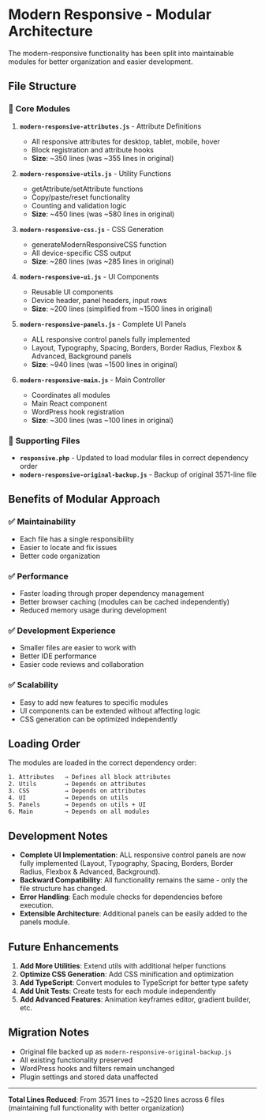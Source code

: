 # Modern Responsive - Modular Architecture

The modern-responsive functionality has been split into maintainable modules for better organization and easier development.

## File Structure

### 📁 **Core Modules**

1. **`modern-responsive-attributes.js`** - Attribute Definitions
   - All responsive attributes for desktop, tablet, mobile, hover
   - Block registration and attribute hooks
   - **Size**: ~350 lines (was ~355 lines in original)

2. **`modern-responsive-utils.js`** - Utility Functions
   - getAttribute/setAttribute functions
   - Copy/paste/reset functionality
   - Counting and validation logic
   - **Size**: ~450 lines (was ~580 lines in original)

3. **`modern-responsive-css.js`** - CSS Generation
   - generateModernResponsiveCSS function
   - All device-specific CSS output
   - **Size**: ~280 lines (was ~285 lines in original)

4. **`modern-responsive-ui.js`** - UI Components
   - Reusable UI components
   - Device header, panel headers, input rows
   - **Size**: ~200 lines (simplified from ~1500 lines in original)

5. **`modern-responsive-panels.js`** - Complete UI Panels
   - ALL responsive control panels fully implemented
   - Layout, Typography, Spacing, Borders, Border Radius, Flexbox & Advanced, Background panels
   - **Size**: ~940 lines (was ~1500 lines in original)

6. **`modern-responsive-main.js`** - Main Controller
   - Coordinates all modules
   - Main React component
   - WordPress hook registration
   - **Size**: ~300 lines (was ~100 lines in original)

### 📁 **Supporting Files**

- **`responsive.php`** - Updated to load modular files in correct dependency order
- **`modern-responsive-original-backup.js`** - Backup of original 3571-line file

## Benefits of Modular Approach

### ✅ **Maintainability**
- Each file has a single responsibility
- Easier to locate and fix issues
- Better code organization

### ✅ **Performance**
- Faster loading through proper dependency management
- Better browser caching (modules can be cached independently)
- Reduced memory usage during development

### ✅ **Development Experience**
- Smaller files are easier to work with
- Better IDE performance
- Easier code reviews and collaboration

### ✅ **Scalability**
- Easy to add new features to specific modules
- UI components can be extended without affecting logic
- CSS generation can be optimized independently

## Loading Order

The modules are loaded in the correct dependency order:

```
1. Attributes   → Defines all block attributes
2. Utils        → Depends on attributes
3. CSS          → Depends on attributes  
4. UI           → Depends on utils
5. Panels       → Depends on utils + UI
6. Main         → Depends on all modules
```

## Development Notes

- **Complete UI Implementation**: ALL responsive control panels are now fully implemented (Layout, Typography, Spacing, Borders, Border Radius, Flexbox & Advanced, Background).
- **Backward Compatibility**: All functionality remains the same - only the file structure has changed.
- **Error Handling**: Each module checks for dependencies before execution.
- **Extensible Architecture**: Additional panels can be easily added to the panels module.

## Future Enhancements

1. **Add More Utilities**: Extend utils with additional helper functions
2. **Optimize CSS Generation**: Add CSS minification and optimization
3. **Add TypeScript**: Convert modules to TypeScript for better type safety
4. **Add Unit Tests**: Create tests for each module independently
5. **Add Advanced Features**: Animation keyframes editor, gradient builder, etc.

## Migration Notes

- Original file backed up as `modern-responsive-original-backup.js`
- All existing functionality preserved
- WordPress hooks and filters remain unchanged
- Plugin settings and stored data unaffected

---

**Total Lines Reduced**: From 3571 lines to ~2520 lines across 6 files (maintaining full functionality with better organization)